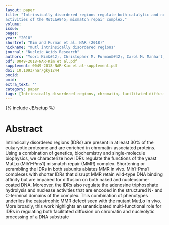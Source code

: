 ```yaml
---
layout: paper
title: "Intrinsically disordered regions regulate both catalytic and noncatalytic
activities of the MutL&#945; mismatch repair complex."
volume:
issue:
pages:
year: "2018"
shortref: "Kim and Furman et al. NAR (2018)"
nickname: "mutl intrinsically disordered regions"
journal: "Nucleic Acids Research"
authors: "Yoori Kim&#42;, Christopher M. Furman&#42;, Carol M. Manhart, Eric Alani&dagger;, and Ilya J. Finkelstein&dagger; (&#42; co-first authors) (&dagger; co-corresponding) "
pdf: 0049-2018-NAR-Kim et al.pdf
supplement: 0049-2018-NAR-Kim et al-supplement.pdf
doi: 10.1093/nar/gky1244
pmcid:
pmid:
extra_text: ''
category: paper
tags: [Intrinsically disordered regions, chromatin, facilitated diffusion, mismatch repair, Mlh1-Pms1]
---
```

{% include JB/setup %}

# Abstract

 Intrinsically disordered regions (IDRs) are present in at least 30% of the eukaryotic proteome and are enriched in chromatin-associated proteins. Using a combination of genetics, biochemistry and single-molecule biophysics, we characterize how IDRs regulate the functions of the yeast MutL&#945; (Mlh1–Pms1) mismatch repair (MMR) complex. Shortening or scrambling the IDRs in both subunits ablates MMR in vivo. Mlh1–Pms1 complexes with shorter IDRs that disrupt MMR retain wild-type DNA binding affinity but are impaired for diffusion on both naked and nucleosome-coated DNA. Moreover, the IDRs also regulate the adenosine triphosphate hydrolysis and nuclease activities that are encoded in the structured N- and C-terminal domains of the complex. This combination of phenotypes underlies the catastrophic MMR defect seen with the mutant MutLα in vivo. More broadly, this work highlights an unanticipated multi-functional role for IDRs in regulating both facilitated diffusion on chromatin and nucleolytic processing of a DNA substrate
